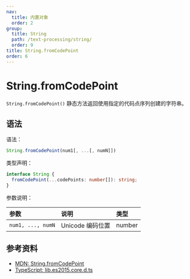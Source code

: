 ```yaml
---
nav:
  title: 内置对象
  order: 2
group:
  title: String
  path: /text-processing/string/
  order: 9
title: String.fromCodePoint
order: 6
---
```


# String.fromCodePoint

`String.fromCodePoint()` 静态方法返回使用指定的代码点序列创建的字符串。

## 语法

语法：

```js
String.fromCodePoint(num1[, ...[, numN]])
```

类型声明：

```ts
interface String {
  fromCodePoint(...codePoints: number[]): string;
}
```

参数说明：

| 参数              | 说明             | 类型   |
| :---------------- | :--------------- | :----- |
| `num1, ..., numN` | Unicode 编码位置 | number |

## 参考资料

- [MDN: String.fromCodePoint](https://developer.mozilla.org/zh-CN/docs/Web/JavaScript/Reference/Global_Objects/String/fromCodePoint)
- [TypeScript: lib.es2015.core.d.ts](https://github.com/microsoft/TypeScript/blob/cec2fda9a5/lib/lib.es2015.core.d.ts)
